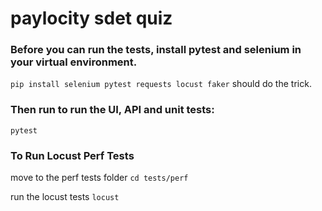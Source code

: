 # paylocity sdet quiz

### Before you can run the tests, install pytest and selenium in your virtual environment.

`pip install selenium pytest requests locust faker` should do the trick.

### Then run to run the UI, API and unit tests:
`pytest`

### To Run Locust Perf Tests
move to the perf tests folder
`cd tests/perf`

run the locust tests
`locust`
